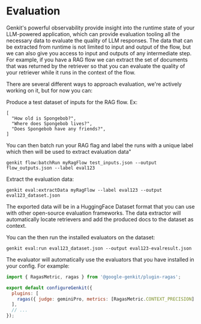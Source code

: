 # Evaluation

Genkit's powerful observability provide insight into the runtime state of your LLM-powered application, which can provide evaluation tooling all the necessary data to evaluate the quality of LLM responses. The data that can be extracted from runtime is not limited to input and output of the flow, but we can also give you access to input and outputs of any intermediate step. For example, if you have a RAG flow we can extract the set of documents that was returned by the retriever so that you can evaluate the quality of your retriever while it runs in the context of the flow.

There are several different ways to approach evaluation, we're actively working on it, but for now you can:

Produce a test dataset of inputs for the RAG flow. Ex:

```
[
  "How old is Spongebob?",
  "Where does Spongebob lives?",
  "Does Spongebob have any friends?",
]
```

You can then batch run your RAG flag and label the runs with a unique label which then will be used to extract evaluation data"

```
genkit flow:batchRun myRagFlow test_inputs.json --output flow_outputs.json --label eval123
```

Extract the evaluation data:

```
genkit eval:extractData myRagFlow --label eval123 --output eval123_dataset.json
```

The exported data will be in a HuggingFace Dataset format that you can use with other open-source evaluation frameworks. The data extractor will automatically locate retrievers and add the produced docs to the dataset as context.

You can the then run the installed evaluators on the dataset:

```
genkit eval:run eval123_dataset.json --output eval123-evalresult.json
```

The evaluator will automatically use the evaluators that you have installed in your config. For example:

```javascript
import { RagasMetric, ragas } from '@google-genkit/plugin-ragas';

export default configureGenkit({
  plugins: [
    ragas({ judge: geminiPro, metrics: [RagasMetric.CONTEXT_PRECISION] }),
  ],
  // ...
});
```